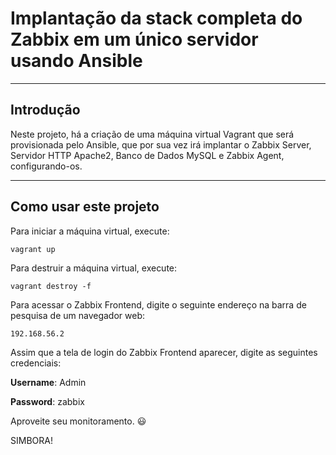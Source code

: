 # Implantação da stack completa do Zabbix em um único servidor usando Ansible

---

## Introdução

Neste projeto, há a criação de uma máquina virtual Vagrant que será provisionada pelo Ansible, que por sua vez irá implantar o Zabbix Server, Servidor HTTP Apache2, Banco de Dados MySQL e Zabbix Agent, configurando-os.

---

## Como usar este projeto

Para iniciar a máquina virtual, execute:

`vagrant up`

Para destruir a máquina virtual, execute:

`vagrant destroy -f`

Para acessar o Zabbix Frontend, digite o seguinte endereço na barra de pesquisa de um navegador web:

`192.168.56.2`

Assim que a tela de login do Zabbix Frontend aparecer, digite as seguintes credenciais:

**Username**: Admin

**Password**: zabbix

Aproveite seu monitoramento. :smiley:

SIMBORA!
